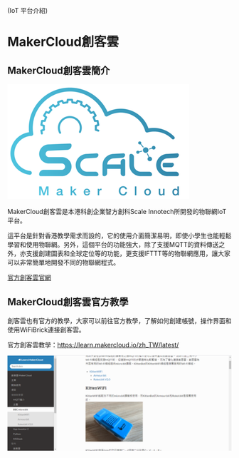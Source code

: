 (IoT 平台介紹)

# MakerCloud創客雲

## MakerCloud創客雲簡介

![](./iotimage/logo.png) 

MakerCloud創客雲是本港科創企業智方創科Scale Innotech所開發的物聯網IoT平台。

這平台是針對香港教學需求而設的，它的使用介面簡潔易明，即使小學生也能輕鬆學習和使用物聯網。另外，這個平台的功能強大，除了支援MQTT的資料傳送之外，亦支援創建圖表和全球定位等的功能，更支援IFTTT等的物聯網應用，讓大家可以非常簡單地開發不同的物聯網程式。

[官方創客雲官網](www.makercloud.io)

## MakerCloud創客雲官方教學

創客雲也有官方的教學，大家可以前往官方教學，了解如何創建帳號，操作界面和使用WiFiBrick連接創客雲。

官方創客雲教學：<https://learn.makercloud.io/zh_TW/latest/>

![](./iotimage/makerCloud_learn.png) 